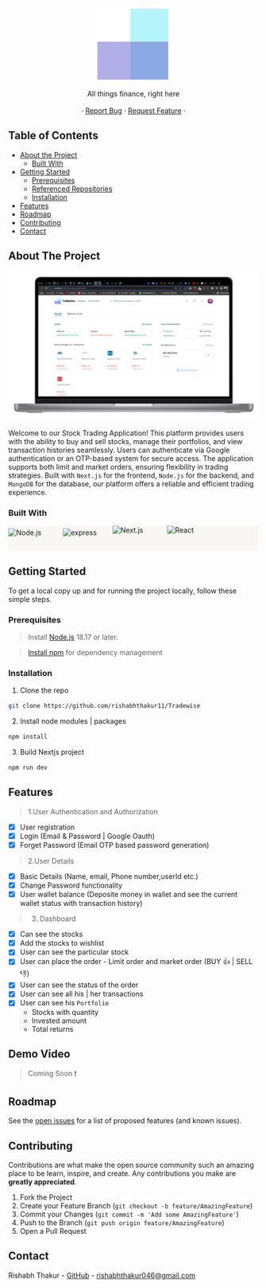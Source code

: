 <!-- PROJECT LOGO -->
<p align="center">
  <a href="https://tradewisee.vercel.app">
    <img src="/public/logo/logo_transparent.png" alt="Logo" width="150" height="150">
  </a>
  <p align="center">
   All things finance, right here
    <br />
    <br />
    ·
    <a href="https://github.com/rishabhthakur11/Tradewise/issues">Report Bug</a>
    ·
    <a href="https://github.com/rishabhthakur11/Tradewise/issues">Request Feature</a>
    ·
    <br />
  </p>
</p>

<!-- TABLE OF CONTENTS -->

## Table of Contents

- [About the Project](#about-the-project)
  - [Built With](#built-with)
- [Getting Started](#getting-started)
  - [Prerequisites](#prerequisites)
  - [Referenced Repositories](#referenced-repositories)
  - [Installation](#installation)
- [Features](#features)
- [Roadmap](#roadmap)
- [Contributing](#contributing)
- [Contact](#contact)

<!-- ABOUT THE PROJECT -->

## About The Project

<!-- [![Product Name Screen Shot][product-screenshot]](https://example.com) -->

<p align ="center">

<img src = "/public/screenshots/image 6.png" height="300" width = "500" >

Welcome to our Stock Trading Application! This platform provides users with the ability to buy and sell stocks, manage their portfolios, and view transaction histories seamlessly. Users can authenticate via Google authentication or an OTP-based system for secure access. The application supports both limit and market orders, ensuring flexibility in trading strategies. Built with `Next.js` for the frontend, `Node.js` for the backend, and `MongoDB` for the database, our platform offers a reliable and efficient trading experience.

### Built With

<p style="display: flex; gap: 30px; align-items: center;background-color:#F8F7F4;">

<img alt="Node.js" src="https://brandslogos.com/wp-content/uploads/images/large/nodejs-logo.png" width="80" height="40"/>

<img alt="express" src="https://upload.wikimedia.org/wikipedia/commons/6/64/Expressjs.png" width="70" height="40" />
<img alt="Next.js" src="https://static-00.iconduck.com/assets.00/nextjs-icon-2048x1234-pqycciiu.png" width="80" height="50"/>

<img alt="React" src="https://cdn.icon-icons.com/icons2/2699/PNG/512/mongodb_logo_icon_170944.png" width="80" height="50"/>

</p>
<!-- GETTING STARTED -->

## Getting Started

To get a local copy up and for running the project locally, follow these simple steps.

### Prerequisites

> Install [Node.js](https://nodejs.org/en) 18.17 or later.

> [Install npm](https://www.npmjs.com/get-npm) for dependency management

### Installation

1. Clone the repo

```sh
git clone https://github.com/rishabhthakur11/Tradewise
```

2. Install node modules | packages

```sh
npm install
```

3. Build Nextjs project

```sh
npm run dev
```

<!-- USAGE EXAMPLES -->

## Features

> 1.User Authentication and Authorization

- [x] User registration
- [x] Login (Email & Password | Google Oauth)
- [x] Forget Password (Email OTP based password generation)

> 2.User Details

- [x] Basic Details (Name, email, Phone number,userId etc.)
- [x] Change Password functionality
- [x] User wallet balance (Deposite money in wallet and see the current wallet status with transaction history)

> 3. Dashboard

- [x] Can see the stocks
- [x] Add the stocks to wishlist
- [x] User can see the particular stock
- [x] User can place the order - Limit order and market order (BUY :+1: | SELL :-1:)
- [x] User can see the status of the order
- [x] User can see all his | her transactions
- [x] User can see his `Portfolio`
  - Stocks with quantity
  - Invested amount
  - Total returns

## Demo Video

> Coming Soon :exclamation:

<!-- ROADMAP -->

## Roadmap

See the [open issues](https://github.com/rishabhthakur11/Tradewise/issues) for a list of proposed features (and known issues).

<!-- CONTRIBUTING -->

## Contributing

Contributions are what make the open source community such an amazing place to be learn, inspire, and create. Any contributions you make are **greatly appreciated**.

1. Fork the Project
2. Create your Feature Branch (`git checkout -b feature/AmazingFeature`)
3. Commit your Changes (`git commit -m 'Add some AmazingFeature'`)
4. Push to the Branch (`git push origin feature/AmazingFeature`)
5. Open a Pull Request

<!-- CONTACT -->

## Contact

<!-- <Names> -->

Rishabh Thakur - [GitHub](https://github.com/rishabhthakur11) - rishabhthakur046@gmail.com
